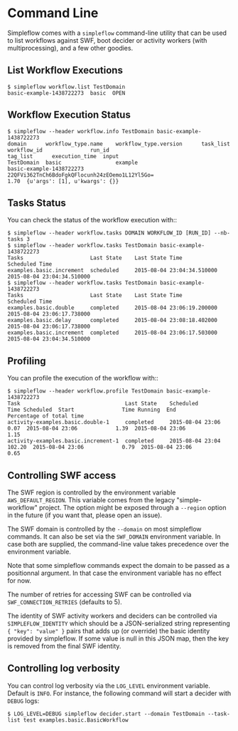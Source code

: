 Command Line
============

Simpleflow comes with a `simpleflow` command-line utility that can be used to list workflows against SWF, boot decider or activity workers (with multiprocessing), and a few other goodies.


List Workflow Executions
------------------------

    $ simpleflow workflow.list TestDomain
    basic-example-1438722273  basic  OPEN


Workflow Execution Status
-------------------------

    $ simpleflow --header workflow.info TestDomain basic-example-1438722273
    domain      workflow_type.name    workflow_type.version      task_list  workflow_id               run_id                                          tag_list      execution_time  input
    TestDomain  basic                 example                               basic-example-1438722273  22QFVi362TnCh6BdoFgkQFlocunh24zEOemo1L12Yl5Go=                          1.70  {u'args': [1], u'kwargs': {}}


Tasks Status
------------

You can check the status of the workflow execution with::

    $ simpleflow --header workflow.tasks DOMAIN WORKFLOW_ID [RUN_ID] --nb-tasks 3
    $ simpleflow --header workflow.tasks TestDomain basic-example-1438722273
    Tasks                     Last State    Last State Time             Scheduled Time
    examples.basic.increment  scheduled     2015-08-04 23:04:34.510000  2015-08-04 23:04:34.510000
    $ simpleflow --header workflow.tasks TestDomain basic-example-1438722273
    Tasks                     Last State    Last State Time             Scheduled Time
    examples.basic.double     completed     2015-08-04 23:06:19.200000  2015-08-04 23:06:17.738000
    examples.basic.delay      completed     2015-08-04 23:08:18.402000  2015-08-04 23:06:17.738000
    examples.basic.increment  completed     2015-08-04 23:06:17.503000  2015-08-04 23:04:34.510000


Profiling
---------

You can profile the execution of the workflow with::

    $ simpleflow --header workflow.profile TestDomain basic-example-1438722273
    Task                                 Last State    Scheduled           Time Scheduled  Start               Time Running  End                 Percentage of total time
    activity-examples.basic.double-1     completed     2015-08-04 23:06              0.07  2015-08-04 23:06            1.39  2015-08-04 23:06                        1.15
    activity-examples.basic.increment-1  completed     2015-08-04 23:04            102.20  2015-08-04 23:06            0.79  2015-08-04 23:06                        0.65


Controlling SWF access
----------------------

The SWF region is controlled by the environment variable `AWS_DEFAULT_REGION`. This variable
comes from the legacy "simple-workflow" project. The option might be exposed through a
`--region` option in the future (if you want that, please open an issue).

The SWF domain is controlled by the `--domain` on most simpleflow commands. It can also
be set via the `SWF_DOMAIN` environment variable. In case both are supplied, the
command-line value takes precedence over the environment variable.

Note that some simpleflow commands expect the domain to be passed as a positionnal argument.
In that case the environment variable has no effect for now.

The number of retries for accessing SWF can be controlled via `SWF_CONNECTION_RETRIES`
(defaults to 5).

The identity of SWF activity workers and deciders can be controlled via `SIMPLEFLOW_IDENTITY`
which should be a JSON-serialized string representing `{ "key": "value" }` pairs that
adds up (or override) the basic identity provided by simpleflow. If some value is null in
this JSON map, then the key is removed from the final SWF identity.


Controlling log verbosity
-------------------------

You can control log verbosity via the `LOG_LEVEL` environment variable. Default is `INFO`. For instance,
the following command will start a decider with `DEBUG` logs:

    $ LOG_LEVEL=DEBUG simpleflow decider.start --domain TestDomain --task-list test examples.basic.BasicWorkflow
